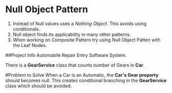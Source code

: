 ﻿# Null Object Pattern

 1. Instead of Null values uses a *Nothing Object*. This avoids using conditionals.
 2. Null object finds its applicability in many other patterns.
 3. When working on Composite Pattern try using Null Object Patten with the Leaf Nodes.	

 ##Project Info
 Automobile Repair Entry Software System.

 There is a **GearService** class that counts number of Gears in **Car**.
 
 #Problem to Solve
 When a Car is an Automatic, the **Car's Gear property** should becomes null. This creates conditional branching in the **GearService** class
 which should be avoided.	




